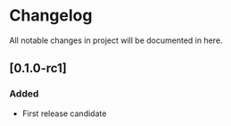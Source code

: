 # Changelog
All notable changes in project will be documented in here.

## [0.1.0-rc1]

### Added
- First release candidate

